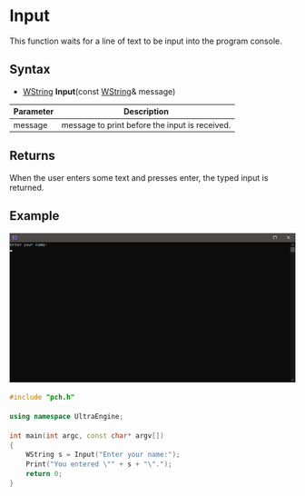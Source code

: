 # Input #
This function waits for a line of text to be input into the program console.

## Syntax ##
- [WString](WString) **Input**(const [WString](WString)& message)

| Parameter | Description |
| ----- | ----- |
| message | message to print before the input is received. |

## Returns ##
When the user enters some text and presses enter, the typed input is returned.

## Example

![](https://github.com/Leadwerks/Documentation/raw/master/Images/Input.png)

```c++
#include "pch.h"

using namespace UltraEngine;

int main(int argc, const char* argv[])
{
	WString s = Input("Enter your name:");
	Print("You entered \"" + s + "\".");
	return 0;
}
```
